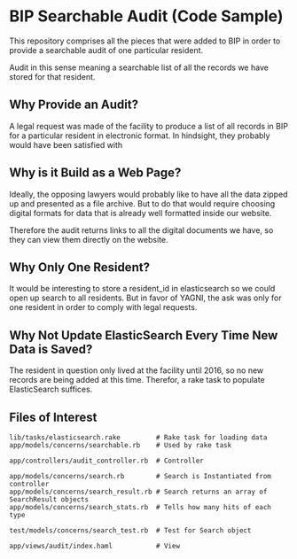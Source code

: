 BIP Searchable Audit (Code Sample)
==================================

This repository comprises all the pieces that were added to BIP
in order to provide a searchable audit of one particular resident.

Audit in this sense meaning a searchable list of all the records we have
stored for that resident.


Why Provide an Audit?
---------------------

A legal request was made of the facility to produce a list of all records in BIP
for a particular resident in electronic format. In hindsight, they probably
would have been satisfied with


Why is it Build as a Web Page?
------------------------------

Ideally, the opposing lawyers would probably like to have all the data zipped
up and presented as a file archive. But to do that would require choosing
digital formats for data that is already well formatted inside our website.

Therefore the audit returns links to all the digital documents we have,
so they can view them directly on the website.



Why Only One Resident?
----------------------

It would be interesting to store a resident_id in elasticsearch
so we could open up search to all residents. But in favor of YAGNI,
the ask was only for one resident in order to comply with legal requests.



Why Not Update ElasticSearch Every Time New Data is Saved?
----------------------------------------------------------

The resident in question only lived at the facility until 2016,
so no new records are being added at this time. Therefor, a rake task to
populate ElasticSearch suffices.


Files of Interest
-----------------

    lib/tasks/elasticsearch.rake         # Rake task for loading data
    app/models/concerns/searchable.rb    # Used by rake task

    app/controllers/audit_controller.rb  # Controller

    app/models/concerns/search.rb        # Search is Instantiated from controller
    app/models/concerns/search_result.rb # Search returns an array of SearchResult objects
    app/models/concerns/search_stats.rb  # Tells how many hits of each type

    test/models/concerns/search_test.rb  # Test for Search object

    app/views/audit/index.haml           # View


